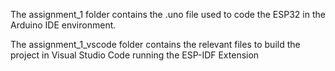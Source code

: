 The assignment_1 folder contains the .uno file used to code the ESP32 in the Arduino IDE environment.

The assignment_1_vscode folder contains the relevant files to build the project in Visual Studio Code running the ESP-IDF Extension
